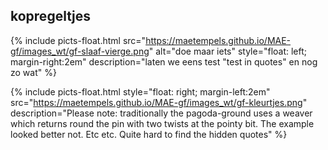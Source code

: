 <h2>kopregeltjes</h2>

{% include picts-float.html
  src="https://maetempels.github.io/MAE-gf/images_wt/gf-slaaf-vierge.png"
  alt="doe maar iets"
  style="float: left; margin-right:2em"
  description="laten we eens test &quot;test in quotes&quot; en nog zo wat"
  %}

{% include picts-float.html
  style="float: right; margin-left:2em"
  src="https://maetempels.github.io/MAE-gf/images_wt/gf-kleurtjes.png"
  description="Please note: traditionally the pagoda-ground uses a weaver which returns round the pin with two twists at the pointy bit. The example looked better not. Etc etc. Quite hard to find the hidden quotes"
%}





